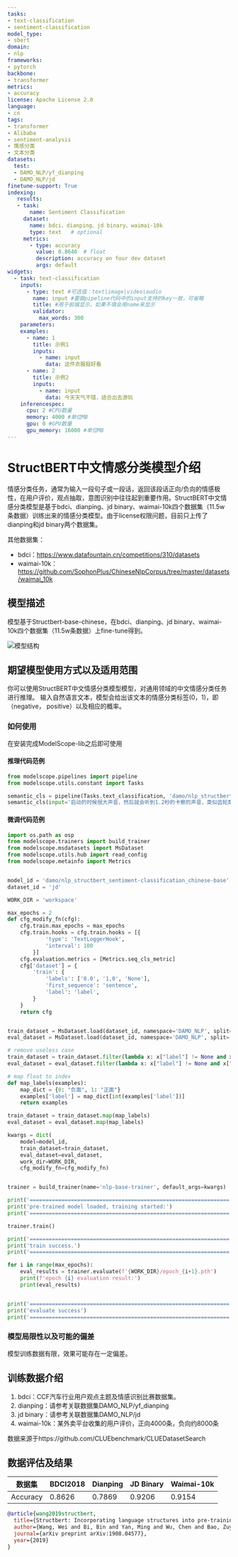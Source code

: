 ```yaml
---
tasks:
- text-classification
- sentiment-classification
model_type:
- sbert
domain:
- nlp
frameworks:
- pytorch
backbone:
- transformer
metrics:
- accuracy
license: Apache License 2.0
language: 
- cn
tags:
- transformer
- Alibaba
- sentiment-analysis
- 情感分类
- 文本分类
datasets:
  test:
  - DAMO_NLP/yf_dianping
  - DAMO_NLP/jd
finetune-support: True
indexing:
   results:
   - task:
       name: Sentiment Classification
     dataset:
       name: bdci、dianping、jd binary、waimai-10k
       type: text 	# optional
     metrics:
       - type: accuracy
         value: 0.8640  # float
         description: accuracy on four dev dataset
         args: default
widgets:
  - task: text-classification
    inputs:
      - type: text #可选值：text|image|video|audio
        name: input #要跟pipeline代码中的input支持的key一致，可省略
        title: #用于前端显示，如果不填会用name来显示
        validator: 
          max_words: 300 
    parameters:
    examples:
      - name: 1
        title: 示例1 
        inputs:
          - name: input
            data: 这件衣服挺好看
      - name: 2
        title: 示例2 
        inputs:
          - name: input
            data: 今天天气不错，适合出去游玩
    inferencespec:
      cpu: 2 #CPU数量
      memory: 4000 #单位MB
      gpu: 0 #GPU数量
      gpu_memory: 16000 #单位MB
---
```


# StructBERT中文情感分类模型介绍

情感分类任务，通常为输入一段句子或一段话，返回该段话正向/负向的情感极性，在用户评价，观点抽取，意图识别中往往起到重要作用。StructBERT中文情感分类模型是基于bdci、dianping、jd binary、waimai-10k四个数据集（11.5w条数据）训练出来的情感分类模型。由于license权限问题，目前只上传了dianping和jd binary两个数据集。

其他数据集：
- bdci：https://www.datafountain.cn/competitions/310/datasets
- waimai-10k：https://github.com/SophonPlus/ChineseNlpCorpus/tree/master/datasets/waimai_10k


## 模型描述

模型基于Structbert-base-chinese，在bdci、dianping、jd binary、waimai-10k四个数据集（11.5w条数据）上fine-tune得到。

![模型结构](model.jpg)

## 期望模型使用方式以及适用范围

你可以使用StructBERT中文情感分类模型模型，对通用领域的中文情感分类任务进行推理。
输入自然语言文本，模型会给出该文本的情感分类标签(0，1)，即（negative， positive）以及相应的概率。

### 如何使用
在安装完成ModelScope-lib之后即可使用

#### 推理代码范例
```python
from modelscope.pipelines import pipeline
from modelscope.utils.constant import Tasks

semantic_cls = pipeline(Tasks.text_classification, 'damo/nlp_structbert_sentiment-classification_chinese-ecommerce-base')
semantic_cls(input='启动的时候很大声音，然后就会听到1.2秒的卡察的声音，类似齿轮摩擦的声音')
```

#### 微调代码范例
```python
import os.path as osp
from modelscope.trainers import build_trainer
from modelscope.msdatasets import MsDataset
from modelscope.utils.hub import read_config
from modelscope.metainfo import Metrics


model_id = 'damo/nlp_structbert_sentiment-classification_chinese-base'
dataset_id = 'jd'

WORK_DIR = 'workspace'

max_epochs = 2
def cfg_modify_fn(cfg):
    cfg.train.max_epochs = max_epochs
    cfg.train.hooks = cfg.train.hooks = [{
            'type': 'TextLoggerHook',
            'interval': 100
        }]
    cfg.evaluation.metrics = [Metrics.seq_cls_metric]
    cfg['dataset'] = {
        'train': {
            'labels': ['0.0', '1,0', 'None'],
            'first_sequence': 'sentence',
            'label': 'label',
        }
    }
    return cfg


train_dataset = MsDataset.load(dataset_id, namespace='DAMO_NLP', split='train').to_hf_dataset()
eval_dataset = MsDataset.load(dataset_id, namespace='DAMO_NLP', split='validation').to_hf_dataset()

# remove useless case
train_dataset = train_dataset.filter(lambda x: x["label"] != None and x["sentence"] != None)
eval_dataset = eval_dataset.filter(lambda x: x["label"] != None and x["sentence"] != None)

# map float to index
def map_labels(examples):
    map_dict = {0: "负面", 1: "正面"}
    examples['label'] = map_dict[int(examples['label'])]
    return examples

train_dataset = train_dataset.map(map_labels)
eval_dataset = eval_dataset.map(map_labels)

kwargs = dict(
    model=model_id,
    train_dataset=train_dataset,
    eval_dataset=eval_dataset,
    work_dir=WORK_DIR,
    cfg_modify_fn=cfg_modify_fn)


trainer = build_trainer(name='nlp-base-trainer', default_args=kwargs)

print('===============================================================')
print('pre-trained model loaded, training started:')
print('===============================================================')

trainer.train()

print('===============================================================')
print('train success.')
print('===============================================================')

for i in range(max_epochs):
    eval_results = trainer.evaluate(f'{WORK_DIR}/epoch_{i+1}.pth')
    print(f'epoch {i} evaluation result:')
    print(eval_results)


print('===============================================================')
print('evaluate success')
print('===============================================================')
```

### 模型局限性以及可能的偏差
模型训练数据有限，效果可能存在一定偏差。

## 训练数据介绍

1. bdci：CCF汽车行业用户观点主题及情感识别比赛数据集。
2. dianping：请参考关联数据集DAMO_NLP/yf_dianping
3. jd binary：请参考关联数据集DAMO_NLP/jd
4. waimai-10k：某外卖平台收集的用户评价，正向4000条，负向约8000条

数据来源于https://github.com/CLUEbenchmark/CLUEDatasetSearch


## 数据评估及结果

| 数据集   | BDCI2018 | Dianping | JD Binary | Waimai-10k |
| -------- | -------- | -------- | --------- | ---------- |
| Accuracy | 0.8626    | 0.7869    | 0.9206     | 0.9154      |


```bib
@article{wang2019structbert,
  title={Structbert: Incorporating language structures into pre-training for deep language understanding},
  author={Wang, Wei and Bi, Bin and Yan, Ming and Wu, Chen and Bao, Zuyi and Xia, Jiangnan and Peng, Liwei and Si, Luo},
  journal={arXiv preprint arXiv:1908.04577},
  year={2019}
}
```
